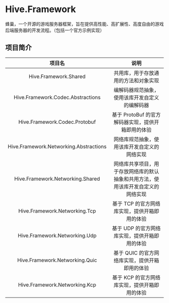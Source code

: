 # Hive.Framework

蜂巢，一个开源的游戏服务器框架，旨在提供高性能、高扩展性、高度自由的游戏后端服务器的开发流程。（包括一个官方示例实现）

## 项目简介

|  项目名 |    说明   |
|:------:|:--------:|
|Hive.Framework.Shared|共用库，用于存放通用的方法和对象实现|
|Hive.Framework.Codec.Abstractions|编解码器规范抽象，使用该库开发自定义的编解码器|
|Hive.Framework.Codec.Protobuf|基于 ProtoBuf 的官方解码器实现，提供开箱即用的体验|
|Hive.Framework.Networking.Abstractions|网络库规范抽象，使用该库开发自定义的网络实现|
|Hive.Framework.Networking.Shared|网络库共享项目，用于存放网络库的默认抽象和共用方法，使用该库开发自定义的网络实现|
|Hive.Framework.Networking.Tcp|基于 TCP 的官方网络库实现，提供开箱即用的体验|
|Hive.Framework.Networking.Udp|基于 UDP 的官方网络库实现，提供开箱即用的体验|
|Hive.Framework.Networking.Quic|基于 QUIC 的官方网络库实现，提供开箱即用的体验|
|Hive.Framework.Networking.Kcp|基于 KCP 的官方网络库实现，提供开箱即用的体验|
